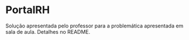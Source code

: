 # PortalRH
Solução apresentada pelo professor para a problemática apresentada em sala de aula. Detalhes no README.
